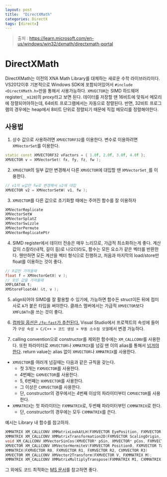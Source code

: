 ```yaml
---
layout: post
title:  "DirectXMath"
categories: DirectX
tags: [directx]
---
```

> 출처 : <https://learn.microsoft.com/en-us/windows/win32/dxmath/directxmath-portal>

# DirectXMath
DirectXMath는 이전의 XNA Math Library를 대체하는 새로운 수학 라이브러리이다. VS2012이후 기본적으로 Windows SDK에 포함되어있어서 `#include <DirectXMath.h>`만을 통해서 사용가능하다. `XMVECTOR`는 SIMD 하드웨어 register(`__m128`)의 proxy라고 보면 된다. 데이터를 저장할 땐 16비트에 맞춰서 메모리에 정렬되어야하는데, 64비트 프로그램에서는 자동으로 정렬된다. 반면, 32비트 프로그램의 경우에는 heap에서 8비트 단위로 정렬되기 때문에 직접 메모리를 정렬해야한다. 

## 사용법
1. 상수 값으로 사용하려면 `XMVECTORF32`를 이용한다. 변수로 이용하려면 `XMVectorSet`를 이용한다. 
```cpp
static const XMVECTORF32 vFactors = { 1.0f, 2.0f, 3.0f, 4.0f };
XMVECTOR v = XMVectorSet( fx, fy, fz, fw );
```

2. `XMVECTOR`의 일부 값만 변경해서 다른 `XMVECTOR`에 대입할 땐 `XMVectorSet_`를 이용한다.
```cpp
// v1의 w값만 fw로 변경해서 v2에 대입
XMVECTOR v2 = XMVectorSetW( v1, fw );
```

3. `XMVECTOR`를 다른 값으로 초기화할 때에는 주어진 함수를 잘 이용하자
```cpp
XMVectorReplicate
XMVectorSetW
XMVectorSplatZ
XMVectorSwizzle
XMVectorPermute
XMVectorReplicatePtr
```

4. SIMD register에서 데이터 전송은 매우 느리므로, 가급적 최소화하는게 좋다. 계산 값이 스칼라(내적, 길이 등)로 나오더라도, 함수는 모든 요소가 같은 벡터를 반환한다. 웬만하면 모든 계산을 벡터 형식으로 진행하고, 처음과 마지막의 load/store만 float를 이용하는 것이 좋다.
```cpp
// X값만 가져올때
float f = XMVectorGetX( v );
// 모든 값을 가져올때
XMFLOAT4A t;
XMStoreFloat4A( &t, v );
```

5. align되어야 SIMD를 잘 활용할 수 있기에, 가능하면 함수든 struct이든 뒤에 접미사로 `A`가 붙은 타입을 써야한다. 클래스 멤버에서는 가급적 `XMVECTOR`보다 `XMFLOATn`을 쓰는 것이 좋다. 

6. [컴파일 옵션은 `/fp:fast`가 추천된다.](https://learn.microsoft.com/en-us/windows/win32/dxmath/pg-xnamath-optimizing#use-correct-compilation-settings) Visual Studio에서 프로젝트의 속성에 들어가 `구성 속성 > C/C++ > 코드 생성 > 부동 소수점 모델`에서 변경 가능하다. 


7. calling convention으로 constructor를 제외한 함수에는 `XM_CALLCONV`를 사용한다. 또한 파라미터로 `XMVECTOR`나 `XMMATRIX`를 넘길 땐 이의 alias를 통해서 [넘겨야 한다](https://learn.microsoft.com/en-us/windows/win32/dxmath/pg-xnamath-internals#calling-conventions). return value는 alias 없이 `XMVECTOR`나 `XMMATRIX`를 사용한다.
- `XMVECTOR`를 여러개 넘길때는 다음과 같은 규칙을 갖는다.
   - 첫 3개는 `FXMVECTOR`를 사용한다.
   - 4번째는 `GXMVECTOR`를 사용한다.
   - 5, 6번째는 `HXMVECTOR`를 사용한다.
   - 그 이상은 `CXMVECTOR`를 사용한다.
   - 단, constructor의 경우에서는 4번째 이상의 파라미터부터 `CXMVECTOR`를 사용한다.
- `XMMATRIX`는 첫 파라미터는 `FXMMATRIX`로, 두번째 파라미터부턴 `CXMMATRIX`로 한다.
  - 단, constructor의 경우에는 모두 `CXMMATRIX`를 쓴다.  

예시는 Library 내 함수를 참고하자.
```cpp
XMMATRIX XM_CALLCONV XMMatrixLookAtLH(FXMVECTOR EyePosition, FXMVECTOR FocusPosition, FXMVECTOR UpDirection);
XMMATRIX XM_CALLCONV XMMatrixTransformation2D(FXMVECTOR ScalingOrigin,  float ScalingOrientation, FXMVECTOR Scaling, FXMVECTOR RotationOrigin, float Rotation, GXMVECTOR Translation);
void XM_CALLCONV XMVectorSinCos(XMVECTOR* pSin, XMVECTOR* pCos, FXMVECTOR V);
XMVECTOR XM_CALLCONV XMVectorHermiteV(FXMVECTOR Position0, FXMVECTOR Tangent0, FXMVECTOR Position1, GXMVECTOR Tangent1, HXMVECTOR T);
XMMATRIX(FXMVECTOR R0, FXMVECTOR R1, FXMVECTOR R2, CXMVECTOR R3)
XMVECTOR XM_CALLCONV XMVector2Transform(FXMVECTOR V, FXMMATRIX M);
XMMATRIX XM_CALLCONV XMMatrixMultiplyTranspose(FXMMATRIX M1, CXMMATRIX M2);
```

그 외에도 코드 최적화는 [MS 문서](https://learn.microsoft.com/en-us/windows/win32/dxmath/ovw-xnamath-progguide)를 참고하면 좋다.